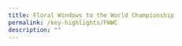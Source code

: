 ```yaml
---
title: Floral Windows to the World Championship
permalink: /key-highlights/FWWC
description: ""
---
```

